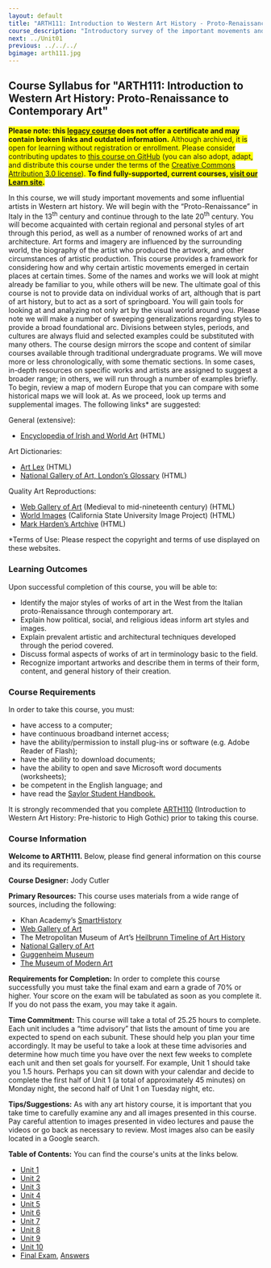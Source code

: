 ```yaml
---
layout: default
title: "ARTH111: Introduction to Western Art History - Proto-Renaissance to Contemporary Art"
course_description: "Introductory survey of the important movements and influential figures in Western art from the Proto-Renaissance in Italy to the contemporary art of the twentieth century."
next: ../Unit01
previous: ../../../
bgimage: arth111.jpg
---
```


Course Syllabus for "ARTH111: Introduction to Western Art History: Proto-Renaissance to Contemporary Art"
---------------------------------------------------------------------------------------------------------
<span style="background-color: yellow;"><strong>Please note: this <a href="https://sayloracademy.zendesk.com/hc/en-us/articles/206089967" target="_blank">legacy course</a> does not offer a certificate and may contain broken links and outdated information.</strong> Although archived, it is open for learning without registration or enrollment. Please consider contributing updates to <a href="https://github.com/saylordotorg/course_arth111" target="_blank">this course on GitHub</a> (you can also adopt, adapt, and distribute this course under the terms of the <a href="http://creativecommons.org/licenses/by/3.0/" target="_blank">Creative Commons Attribution 3.0 license</a>). <strong>To find fully-supported, current courses, <a href="https://learn.saylor.org" target="_blank">visit our Learn site</a>.</strong></span>

In this course, we will study important movements and some influential
artists in Western art history. We will begin with the
“Proto-Renaissance” in Italy in the 13<sup>th</sup> century and continue
through to the late 20<sup>th</sup> century. You will become acquainted
with certain regional and personal styles of art through this period, as
well as a number of renowned works of art and architecture. Art forms
and imagery are influenced by the surrounding world, the biography of
the artist who produced the artwork, and other circumstances of artistic
production. This course provides a framework for considering how and why
certain artistic movements emerged in certain places at certain times.
Some of the names and works we will look at might already be familiar to
you, while others will be new. The ultimate goal of this course is not
to provide data on individual works of art, although that is part of art
history, but to act as a sort of springboard. You will gain tools for
looking at and analyzing not only art by the visual world around you.
Please note we will make a number of sweeping generalizations regarding
styles to provide a broad foundational arc. Divisions between styles,
periods, and cultures are always fluid and selected examples could be
substituted with many others. The course design mirrors the scope and
content of similar courses available through traditional undergraduate
programs. We will move more or less chronologically, with some thematic
sections. In some cases, in-depth resources on specific works and
artists are assigned to suggest a broader range; in others, we will run
through a number of examples briefly. To begin, review a map of modern
Europe that you can compare with some historical maps we will look at.
As we proceed, look up terms and supplemental images. The following
links\* are suggested:

General (extensive):

-   [Encyclopedia of Irish and World
    Art](http://www.visual-arts-cork.com/index.htm) (HTML)

Art Dictionaries:

-   [Art Lex](http://www.artlex.com/) (HTML)
-   [National Gallery of Art, London’s
    Glossary](http://www.nationalgallery.org.uk/paintings/glossary/)
    (HTML)

Quality Art Reproductions:

-   [Web Gallery of Art](http://www.wga.hu/index1.html) (Medieval to
    mid-nineteenth century) (HTML)
-   [World Images](http://worldimages.sjsu.edu/) (California State
    University Image Project) (HTML)
-   [Mark Harden’s Artchive](http://www.artchive.com/) (HTML)

\*Terms of Use: Please respect the copyright and terms of use displayed
on these websites.

### Learning Outcomes

Upon successful completion of this course, you will be able to:  

-   Identify the major styles of works of art in the West from the
    Italian proto-Renaissance through contemporary art.
-   Explain how political, social, and religious ideas inform art styles
    and images. 
-   Explain prevalent artistic and architectural techniques developed
    through the period covered.
-   Discuss formal aspects of works of art in terminology basic to the
    field.
-   Recognize important artworks and describe them in terms of their
    form, content, and general history of their creation.

### Course Requirements

In order to take this course, you must:  
   
-   have access to a computer;  
-   have continuous broadband internet access;  
-   have the ability/permission to install plug-ins or software (e.g.
Adobe Reader of Flash);  
-   have the ability to download documents;
-   have the ability to open and save Microsoft word documents
(worksheets);
-   be competent in the English language; and
-   have read the [Saylor Student
Handbook.](https://resources.saylor.org/archived/wp-content/uploads/2012/05/Saylor-StudentHandbook.pdf)

It is strongly recommended that you complete
[ARTH110](http://www.saylor.org/courses/arth110/) (Introduction to
Western Art History: Pre-historic to High Gothic) prior to taking this
course.

### Course Information

**Welcome to ARTH111.** Below, please find general information on this
course and its requirements.  
    
 **Course Designer:** Jody Cutler  
    
 **Primary Resources:** This course uses materials from a wide range of
sources, including the following:  

-   Khan Academy’s [SmartHistory](http://smarthistory.khanacademy.org/)
-   [Web Gallery of Art](http://www.wga.hu/)
-   The Metropolitan Museum of Art’s [Heilbrunn Timeline of Art
    History](http://www.metmuseum.org/toah/)
-   [National Gallery of Art](http://www.nga.gov/)
-   [Guggenheim Museum](http://www.guggenheim.org/)
-   [The Museum of Modern Art](http://www.moma.org/)

**Requirements for Completion:** In order to complete this course
successfully you must take the final exam and earn a grade of 70% or
higher. Your score on the exam will be tabulated as soon as you complete
it. If you do not pass the exam, you may take it again.  
   
 **Time Commitment:** This course will take a total of 25.25 hours to
complete. Each unit includes a “time advisory” that lists the amount of
time you are expected to spend on each subunit. These should help you
plan your time accordingly. It may be useful to take a look at these
time advisories and determine how much time you have over the next few
weeks to complete each unit and then set goals for yourself. For
example, Unit 1 should take you 1.5 hours. Perhaps you can sit down with
your calendar and decide to complete the first half of Unit 1 (a total
of approximately 45 minutes) on Monday night, the second half of Unit 1
on Tuesday night, etc.  
   
 **Tips/Suggestions:** As with any art history course, it is important
that you take time to carefully examine any and all images presented in
this course. Pay careful attention to images presented in video lectures
and pause the videos or go back as necessary to review.   Most images
also can be easily located in a Google search.

**Table of Contents:** You can find the course's units at the links below.

- [Unit 1](https://legacy.saylor.org/arth111/Unit01/)
- [Unit 2](https://legacy.saylor.org/arth111/Unit02/)
- [Unit 3](https://legacy.saylor.org/arth111/Unit03/)
- [Unit 4](https://legacy.saylor.org/arth111/Unit04/)
- [Unit 5](https://legacy.saylor.org/arth111/Unit05/)
- [Unit 6](https://legacy.saylor.org/arth111/Unit06/)
- [Unit 7](https://legacy.saylor.org/arth111/Unit07/)
- [Unit 8](https://legacy.saylor.org/arth111/Unit08/)
- [Unit 9](https://legacy.saylor.org/arth111/Unit09/)
- [Unit 10](https://legacy.saylor.org/arth111/Unit10/)
- [Final Exam](http://saylordotorg.github.io/LegacyExams/ARTH/ARTH111/ARTH111-FinalExam.html), [Answers](http://saylordotorg.github.io/LegacyExams/ARTH/ARTH111/ARTH111-FinalExam-Answers.html)
